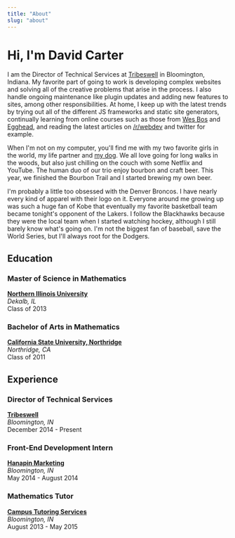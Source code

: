 ```yaml
---
title: "About"
slug: "about"
---
```

# Hi, I'm David Carter

I am the Director of Technical Services at [Tribeswell](//tribeswell.com) in Bloomington, Indiana. My favorite part of going to work is developing complex websites and solving all of the creative problems that arise in the process. I also handle ongoing maintenance like plugin updates and adding new features to sites, among other responsibilities. At home, I keep up with the latest trends by trying out all of the different JS frameworks and static site generators, continually learning from online courses such as those from [Wes Bos](//wesbos.com/courses/) and [Egghead](//egghead.io), and reading the latest articles on [/r/webdev](//reddit.com/r/webdev) and twitter for example.

When I'm not on my computer, you'll find me with my two favorite girls in the world, my life partner and [my dog](//instagram.com/piglet_petite). We all love going for long walks in the woods, but also just chilling on the couch with some Netflix and YouTube. The human duo of our trio enjoy bourbon and craft beer. This year, we finished the Bourbon Trail and I started brewing my own beer.

I'm probably a little too obsessed with the Denver Broncos. I have nearly every kind of apparel with their logo on it. Everyone around me growing up was such a huge fan of Kobe that eventually my favorite basketball team became tonight's opponent of the Lakers. I follow the Blackhawks because they were the local team when I started watching hockey, although I still barely know what's going on. I'm not the biggest fan of baseball, save the World Series, but I'll always root for the Dodgers.

## Education

### Master of Science in Mathematics
**[Northern Illinois University](//www.math.niu.edu/programs/grad/overview.html)**
<br />
*Dekalb, IL*
<br />
Class of 2013
### Bachelor of Arts in Mathematics
**[California State University, Northridge](//www.csun.edu/science-mathematics/mathematics/undergraduate-programs)**
<br />
*Northridge, CA*
<br />
Class of 2011

## Experience

### Director of Technical Services
**[Tribeswell](//www.tribeswell.com)**
<br />
*Bloomington, IN*
<br />
December 2014 - Present

### Front-End Development Intern
**[Hanapin Marketing](//www.hanapinmarketing.com)**
<br />
*Bloomington, IN*
<br />
May 2014 - August 2014

### Mathematics Tutor
**[Campus Tutoring Services](//campusts.com)**
<br />
*Bloomington, IN*
<br />
August 2013 - May 2015